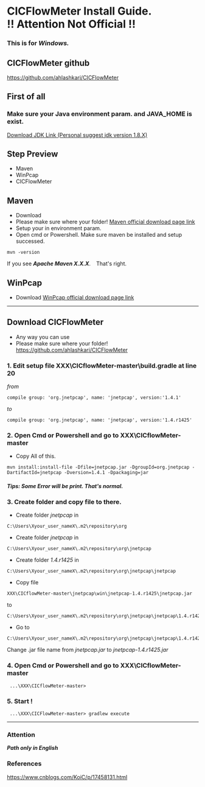 # CICFlowMeter Install Guide. <br> !! Attention Not Official !!

### This is for ***Windows.***


## CICFlowMeter github
https://github.com/ahlashkari/CICFlowMeter


## First of all
### Make sure your Java environment param. and JAVA_HOME is exist.
[Download JDK Link (Personal suggest jdk version 1.8.X)](https://www.oracle.com/tw/java/technologies/javase/javase8-archive-downloads.html)


## Step Preview
* Maven 
* WinPcap
* CICFlowMeter


## Maven
* Download
* Please make sure where your folder! 
[Maven official download page link](https://maven.apache.org/download.cgi)
* Setup your in environment param.
* Open cmd or Powershell. Make sure maven be installed and setup successed. 
```
mvn -version
```
 If you see ***Apache Maven X.X.X***. &ensp; That's right.

## WinPcap
* Download 
[WinPcap official download page link](https://www.winpcap.org/install/)

---

## Download CICFlowMeter
* Any way you can use
* Please make sure where your folder! 
https://github.com/ahlashkari/CICFlowMeter

### 1. Edit setup file XXX\CICflowMeter-master\build.gradle at line 20
_from_
```
compile group: 'org.jnetpcap', name: 'jnetpcap', version:'1.4.1'
```
_to_

```
compile group: 'org.jnetpcap', name: 'jnetpcap', version:'1.4.r1425'
```
### 2. Open Cmd or Powershell and go to XXX\CICflowMeter-master
* Copy All of this.

```
mvn install:install-file -Dfile=jnetpcap.jar -DgroupId=org.jnetpcap -DartifactId=jnetpcap -Dversion=1.4.1 -Dpackaging=jar
```
#### ___Tips: Some Error will be print. That's normal.___

### 3. Create folder and copy file to there.
* Create folder *jnetpcap* in 
```
C:\Users\Xyour_user_nameX\.m2\repository\org
```
* Create folder *jnetpcap* in 
```
C:\Users\Xyour_user_nameX\.m2\repository\org\jnetpcap
```
* Create folder *1.4.r1425* in 
```
C:\Users\Xyour_user_nameX\.m2\repository\org\jnetpcap\jnetpcap
```
* Copy file 
```
XXX\CICflowMeter-master\jnetpcap\win\jnetpcap-1.4.r1425\jnetpcap.jar 
```
to 
```
C:\Users\Xyour_user_nameX\.m2\repository\org\jnetpcap\jnetpcap\1.4.r1425
```
* Go to 
```
C:\Users\Xyour_user_nameX\.m2\repository\org\jnetpcap\jnetpcap\1.4.r1425 
```
Change .jar file name from _jnetpcap.jar_ to _jnetpcap-1.4.r1425.jar_


### 4. Open Cmd or Powershell and go to XXX\CICflowMeter-master
```
 ...\XXX\CICflowMeter-master>
```
### 5. Start !
```
 ...\XXX\CICFlowMeter-master> gradlew execute
```

---

### Attention 
***Path only in English***

### References
https://www.cnblogs.com/KoiC/p/17458131.html
